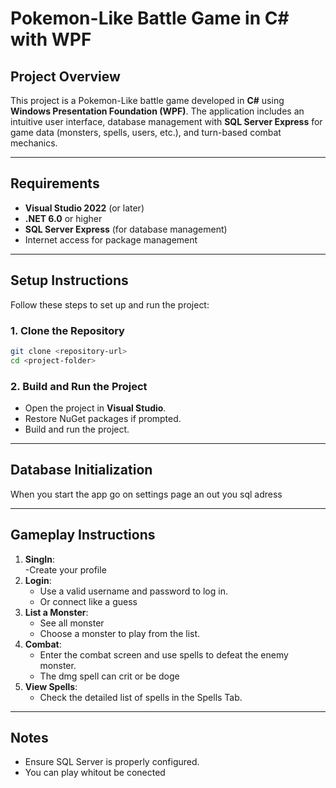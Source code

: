﻿# Pokemon-Like Battle Game in C# with WPF

## Project Overview

This project is a Pokemon-Like battle game developed in **C#** using **Windows Presentation Foundation (WPF)**. The application includes an intuitive user interface, database management with **SQL Server Express** for game data (monsters, spells, users, etc.), and turn-based combat mechanics.


---

## Requirements

- **Visual Studio 2022** (or later)
- **.NET 6.0** or higher
- **SQL Server Express** (for database management)
- Internet access for package management

---

## Setup Instructions

Follow these steps to set up and run the project:

### 1. Clone the Repository

```bash
git clone <repository-url>
cd <project-folder>
```

### 2. Build and Run the Project

- Open the project in **Visual Studio**.
- Restore NuGet packages if prompted.
- Build and run the project.

---

## Database Initialization

When you start the app go on settings page an out you sql adress

---

## Gameplay Instructions


1. **SingIn**:	
	-Create your profile
2. **Login**:
	- Use a valid username and password to log in.
	- Or connect like a guess
2. **List a Monster**:
	- See all monster 
	- Choose a monster to play from the list.
3. **Combat**:
	- Enter the combat screen and use spells to defeat the enemy monster.
	- The dmg spell can crit or be doge
4. **View Spells**:
	- Check the detailed list of spells in the Spells Tab.

---

## Notes

- Ensure SQL Server is properly configured.
- You can play whitout be conected



